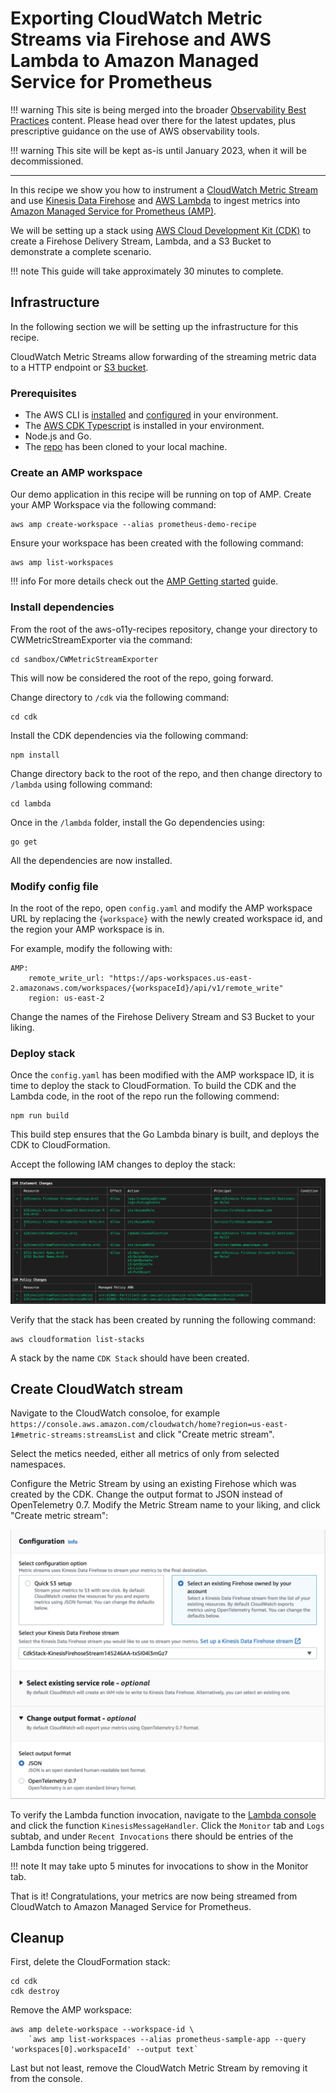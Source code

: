 # Exporting CloudWatch Metric Streams via Firehose and AWS Lambda to Amazon Managed Service for Prometheus

!!! warning
    This site is being merged into the broader [Observability Best Practices](https://aws-observability.github.io/observability-best-practices/recipes/) content. Please head over there for the latest updates, plus prescriptive guidance on the use of AWS observability tools.

!!! warning
    This site will be kept as-is until January 2023, when it will be decommissioned.

***

In this recipe we show you how to instrument a [CloudWatch Metric Stream](https://console.aws.amazon.com/cloudwatch/home#metric-streams:streamsList) and use [Kinesis Data Firehose](https://aws.amazon.com/kinesis/data-firehose/) and [AWS Lambda](https://aws.amazon.com/lambda) to ingest metrics into [Amazon Managed Service for Prometheus (AMP)](https://aws.amazon.com/prometheus/).

We will be setting up a stack using [AWS Cloud Development Kit (CDK)](https://aws.amazon.com/cdk/) to create a Firehose Delivery Stream, Lambda, and a S3 Bucket to demonstrate a complete scenario.

!!! note
    This guide will take approximately 30 minutes to complete.

## Infrastructure
In the following section we will be setting up the infrastructure for this recipe. 

CloudWatch Metric Streams allow forwarding of the streaming metric data to a 
HTTP endpoint or [S3 bucket](https://aws.amazon.com/s3).

### Prerequisites

* The AWS CLI is [installed](https://docs.aws.amazon.com/cli/latest/userguide/cli-chap-install.html) and [configured](https://docs.aws.amazon.com/cli/latest/userguide/cli-chap-configure.html) in your environment.
* The [AWS CDK Typescript](https://docs.aws.amazon.com/cdk/latest/guide/work-with-cdk-typescript.html) is installed in your environment.
* Node.js and Go.
* The [repo](https://github.com/aws-observability/aws-o11y-recipes/) has been cloned to your local machine.

### Create an AMP workspace

Our demo application in this recipe will be running on top of AMP. 
Create your AMP Workspace via the following command:

```
aws amp create-workspace --alias prometheus-demo-recipe
```

Ensure your workspace has been created with the following command:
```
aws amp list-workspaces
```

!!! info
    For more details check out the [AMP Getting started](https://docs.aws.amazon.com/prometheus/latest/userguide/AMP-getting-started.html) guide.

### Install dependencies

From the root of the aws-o11y-recipes repository, change your directory to CWMetricStreamExporter via the command:

```
cd sandbox/CWMetricStreamExporter
```

This will now be considered the root of the repo, going forward.

Change directory to `/cdk` via the following command:

```
cd cdk
```

Install the CDK dependencies via the following command:

```
npm install
```

Change directory back to the root of the repo, and then change directory 
to `/lambda` using following command:

```
cd lambda
```

Once in the `/lambda` folder, install the Go dependencies using:

```
go get
```

All the dependencies are now installed.

### Modify config file

In the root of the repo, open `config.yaml` and modify the AMP workspace URL 
by replacing the `{workspace}` with the newly created workspace id, and the 
region your AMP workspace is in.

For example, modify the following with:

```
AMP:
    remote_write_url: "https://aps-workspaces.us-east-2.amazonaws.com/workspaces/{workspaceId}/api/v1/remote_write"
    region: us-east-2
```

Change the names of the Firehose Delivery Stream and S3 Bucket to your liking.

### Deploy stack

Once the `config.yaml` has been modified with the AMP workspace ID, it is time 
to deploy the stack to CloudFormation. To build the CDK and the Lambda code, 
in the root of the repo run the following commend:

```
npm run build
```

This build step ensures that the Go Lambda binary is built, and deploys the CDK
to CloudFormation.

Accept the following IAM changes to deploy the stack:

![Screen shot of the IAM Changes when deploying the CDK](../images/cdk-amp-iam-changes.png)

Verify that the stack has been created by running the following command:

```
aws cloudformation list-stacks
```

A stack by the name `CDK Stack` should have been created.

## Create CloudWatch stream

Navigate to the CloudWatch consoloe, for example 
`https://console.aws.amazon.com/cloudwatch/home?region=us-east-1#metric-streams:streamsList` 
and click "Create metric stream".

Select the metics needed, either all metrics of only from selected namespaces.

Configure the Metric Stream by using an existing Firehose which was created by the CDK.
Change the output format to JSON instead of OpenTelemetry 0.7.
Modify the Metric Stream name to your liking, and click "Create metric stream":

![Screen shot of the Cloudwatch Metric Stream Configuration](../images/cloudwatch-metric-stream-configuration.png)

To verify the Lambda function invocation, navigate to the [Lambda console](https://console.aws.amazon.com/lambda/home)
and click the function `KinesisMessageHandler`. Click the `Monitor` tab and `Logs` subtab, and under `Recent Invocations` there should be entries of the Lambda function being triggered.

!!! note
    It may take upto 5 minutes for invocations to show in the Monitor tab.

That is it! Congratulations, your metrics are now being streamed from CloudWatch to Amazon Managed Service for Prometheus.

## Cleanup

First, delete the CloudFormation stack:

```
cd cdk
cdk destroy
```

Remove the AMP workspace:

```
aws amp delete-workspace --workspace-id \
    `aws amp list-workspaces --alias prometheus-sample-app --query 'workspaces[0].workspaceId' --output text`
```

Last but not least, remove the CloudWatch Metric Stream by removing it from the console.
